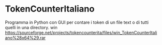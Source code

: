 # TokenCounterItaliano
Programma in Python con GUI per contare i token di un file text o di tutti quelli in una directory.
win  https://sourceforge.net/projects/tokencounterita/files/win_TokenCounterItaliano%28x64%29.rar
